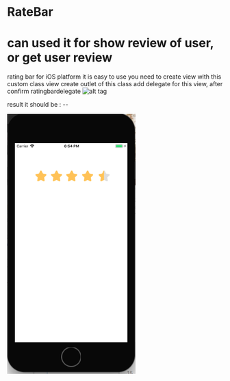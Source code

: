 # RateBar
# can used it for show review of user, or get user review

rating bar for iOS platform it is easy to use 
you need to create view with this custom class view 
create outlet of this class
add delegate for this view, after confirm ratingbardelegate
 ![alt tag](https://github.com/ragaie/RateBar/blob/master/Screen%20Shot%202017-11-06%20at%206.54.00%20PM.png)


result it should be : --

 ![alt tag](https://github.com/ragaie/RateBar/blob/master/Screen%20Shot%202017-11-06%20at%206.54.25%20PM.png)
